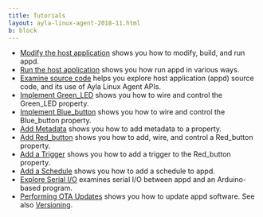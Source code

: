 ```yaml
---
title: Tutorials
layout: ayla-linux-agent-2018-11.html
b: block
---
```


* [Modify the host application](modify-the-host-application) shows you how to modify, build, and run appd.
* [Run the host application](modify-the-host-application) shows you how run appd in various ways.
* [Examine source code](examine-source-code) helps you explore host application (appd) source code, and its use of Ayla Linux Agent APIs.
* [Implement Green_LED](implement-green-led) shows you how to wire and control the Green_LED property.
* [Implement Blue_button](implement-blue-button) shows you how to wire and control the Blue_button property.
* [Add Metadata](add-metadata) shows you how to add metadata to a property.
* [Add Red_button](add-red-button) shows you how to add, wire, and control a Red_button property.
* [Add a Trigger](add-a-trigger) shows you how to add a trigger to the Red_button property.
* [Add a Schedule](add-a-schedule) shows you how to add a schedule to appd.
* [Explore Serial I/O](explore-serial-io) examines serial I/O between appd and an Arduino-based program.
* [Performing OTA Updates](perform-ota-updates) shows you how to update appd software. See also [Versioning](../guide/versioning).
